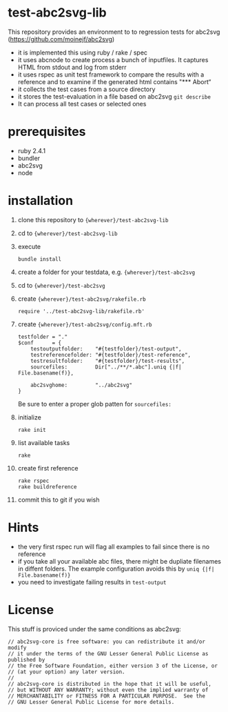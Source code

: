 # test-abc2svg-lib

This repository provides an environment to to regression tests for
abc2svg (https://github.com/moinejf/abc2svg)

-   it is implemented this using ruby / rake / spec
-   it uses abcnode to create process a bunch of inputfiles. It captures
    HTML from stdout and log from stderr
-   it uses rspec as unit test framework to compare the results with a
    reference and to examine if the generated html contains "\*\*\*
    Abort“
-   it collects the test cases from a source directory
-   it stores the test-evaluation in a file based on abc2svg
    `git describe`
-   It can process all test cases or selected ones

# prerequisites

-   ruby 2.4.1
-   bundler
-   abc2svg
-   node

# installation

1.  clone this repository to `{wherever}/test-abc2svg-lib`
2.  cd to `{wherever}/test-abc2svg-lib`
3.  execute

    `bundle install`

4.  create a folder for your testdata, e.g. `{wherever}/test-abc2svg`
5.  cd to `{wherever}/test-abc2svg`
6.  create `{wherever}/test-abc2svg/rakefile.rb`

    ``` {.ruby}
    require '../test-abc2svg-lib/rakefile.rb'
    ```

7.  create `{wherever}/test-abc2svg/config.mft.rb`

    ``` {.ruby}
    testfolder = "."
    $conf      = {
        testoutputfolder:    "#{testfolder}/test-output",
        testreferencefolder: "#{testfolder}/test-reference",
        testresultfolder:    "#{testfolder}/test-results",
        sourcefiles:         Dir["../**/*.abc"].uniq {|f| File.basename(f)}, 

        abc2svghome:         "../abc2svg"
    }
    ```

    Be sure to enter a proper glob patten for `sourcefiles:`

8.  initialize

    ``` {.sh}
    rake init    
    ```

9.  list available tasks

    ``` {.sh}
    rake 
    ```

10. create first reference

    ``` {.sh}
    rake rspec
    rake buildreference
    ```

11. commit this to git if you wish

# Hints

-   the very first rspec run will flag all examples to fail since there
    is no reference
-   if you take all your available abc files, there might be dupliate
    filenames in diffent folders. The example configuration avoids this
    by `uniq {|f| File.basename(f)}`
-   you need to investigate failing results in `test-output`

# License

This stuff is proviced under the same conditions as abc2svg:

    // abc2svg-core is free software: you can redistribute it and/or modify
    // it under the terms of the GNU Lesser General Public License as published by
    // the Free Software Foundation, either version 3 of the License, or
    // (at your option) any later version.
    //
    // abc2svg-core is distributed in the hope that it will be useful,
    // but WITHOUT ANY WARRANTY; without even the implied warranty of
    // MERCHANTABILITY or FITNESS FOR A PARTICULAR PURPOSE.  See the
    // GNU Lesser General Public License for more details.
